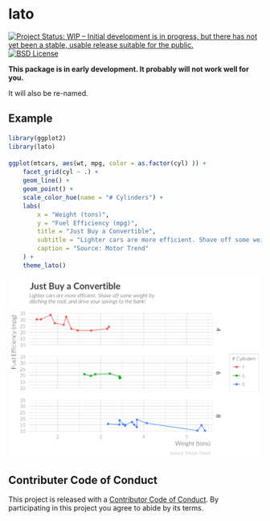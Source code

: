 <!-- README.md is generated from README.Rmd. Please edit that file -->
lato
====

[![Project Status: WIP – Initial development is in progress, but there
has not yet been a stable, usable release suitable for the
public.](http://www.repostatus.org/badges/latest/wip.svg)](http://www.repostatus.org/#wip)
[![BSD
License](https://img.shields.io/badge/license-MIT-brightgreen.svg)](https://opensource.org/licenses/MIT)

**This package is in early development. It probably will not work well
for you.**

It will also be re-named.

Example
-------

``` r
library(ggplot2)
library(lato)

ggplot(mtcars, aes(wt, mpg, color = as.factor(cyl) )) +
    facet_grid(cyl ~ .) +
    geom_line() +
    geom_point() +
    scale_color_hue(name = "# Cylinders") +
    labs(
        x = "Weight (tons)",
        y = "Fuel Efficiency (mpg)",
        title = "Just Buy a Convertible",
        subtitle = "Lighter cars are more efficient. Shave off some weight by\nditching the roof, and drive your savings to the bank!",
        caption = "Source: Motor Trend"
    ) +
    theme_lato()
```

<img src="README_figures/README-mtcars_example-1.png" width="672" />

Contributer Code of Conduct
---------------------------

This project is released with a [Contributor Code of
Conduct](CONDUCT.md). By participating in this project you agree to
abide by its terms.
